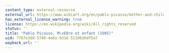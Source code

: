 ```yaml
---
content_type: external-resource
external_url: https://www.wikiart.org/en/pablo-picasso/mother-and-child-1921-1
has_external_license_warning: true
license: https://en.wikipedia.org/wiki/All_rights_reserved
status: ''
title: "Pablo Picasso, M\xE8re et enfant (1905)"
uid: 7767e3dd-5749-4e6a-9316-511d616df5a7
wayback_url: ''
---
```

